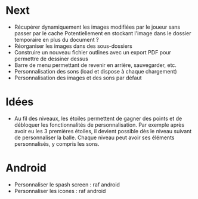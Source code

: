 # Next
* Récupérer dynamiquement les images modifiées par le joueur sans passer par le cache
  Potentiellement en stockant l'image dans le dossier temporaire en plus du document ?
* Réorganiser les images dans des sous-dossiers
* Construire un nouveau fichier outlines avec un export PDF pour permettre de dessiner dessus
* Barre de menu permettant de revenir en arrière, sauvegarder, etc.
* Personnalisation des sons (load et dispose à chaque chargement)
* Personnalisation des images et des sons par défaut

# Idées
* Au fil des niveaux, les étoiles permettent de gagner des points et de débloquer les fonctionnalités de
  personnalisation. Par exemple après avoir eu les 3 premières étoiles, il devient possible dès le niveau
  suivant de personnaliser la balle. Chaque niveau peut avoir ses éléments personnalisés, y compris les
  sons.

# Android
* Personnaliser le spash screen : raf android
* Personnaliser les icones : raf android
